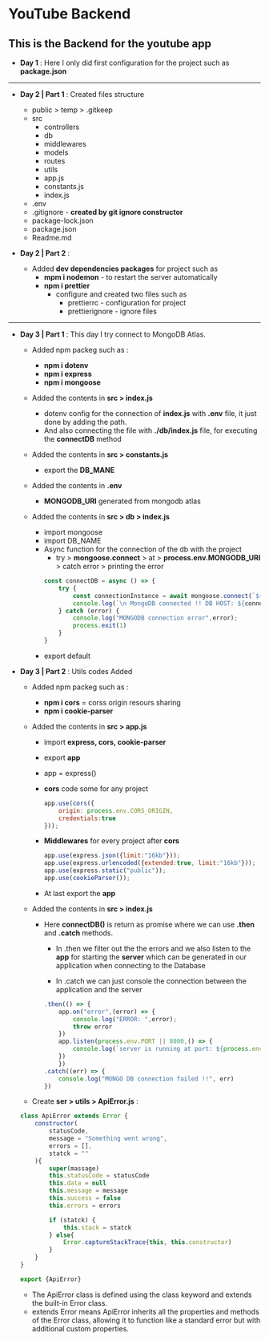 # YouTube Backend

## This is the Backend for the youtube app 


* __Day 1__ : Here I only did first configuration for the project such as __package.json__
***
* __Day 2 | Part 1__ : Created files structure
    * public > temp > .gitkeep
    * src
        * controllers
        * db
        * middlewares
        * models
        * routes
        * utils
        * app.js
        * constants.js
        * index.js
    * .env
    * .gitignore - **created by git ignore constructor**
    * package-lock.json
    * package.json
    * Readme.md

* __Day 2 | Part 2__ : 
    * Added **dev dependencies packages** for project such as 
        * **mpm i nodemon** - to restart the server automatically
        * **npm i prettier**
            * configure and created two files such as 
                * prettierrc - configuration for project
                * prettierignore - ignore files
***
* **Day 3 | Part 1** : This day I try connect to MongoDB Atlas. 
    + Added npm packeg such as :
        + **npm i dotenv**
        + **npm i express**
        + **npm i mongoose**

    + Added the contents in **src > index.js**
        + dotenv config for the connection of **index.js** with **.env** file, it just done by adding the path. 
        + And also connecting the file with **./db/index.js** file, for executing the **connectDB** method 

    + Added the contents in **src > constants.js**
        + export the **DB_MANE**    

    + Added the contents in **.env**
        + **MONGODB_URI** generated from mongodb atlas

    + Added the contents in **src > db > index.js** 
        + import mongoose
        + import DB_NAME
        + Async function for the connection of the db with the project
            + try > **mongoose.connect** > at > **process.env.MONGODB_URI** > catch error > printing the error
            ```javascript
            const connectDB = async () => {
                try {
                    const connectionInstance = await mongoose.connect(`${process.env.MONGODB_URI}/${DB_NAME}`);
                    console.log(`\n MongoDB connected !! DB HOST: ${connectionInstance.connection.host}`)
                } catch (error) {
                    console.log("MONGODB connection error",error);
                    process.exit(1)
                }
            }
            ```
        + export default     

+ **Day 3 | Part 2** : Utils codes Added

    + Added npm packeg such as :

        + **npm i cors** = corss origin resours sharing
        + **npm i cookie-parser**
        
    + Added the contents in **src > app.js**
        + import **express, cors, cookie-parser**
        + export **app**
        + app = express()
        + **cors** code some for any project
            
            ```javascript
            app.use(cors({
                origin: process.env.CORS_ORIGIN,
                credentials:true
            }));
            ```
            
        + **Middlewares** for every project after **cors**    

            ```javascript
            app.use(express.json({limit:"16kb"}));
            app.use(express.urlencoded({extended:true, limit:"16kb"}));
            app.use(express.static("public"));
            app.use(cookieParser());
            ```
        + At last export the **app**

    + Added the contents in **src > index.js**
        + Here **connectDB()** is return as promise where we can use **.then** and **.catch** methods.

            + In .then we filter out the the errors and we also listen to the **app** for starting the **server** which can be generated in our application when connecting to the Database

            + In .catch we can just console the connection between the application and the server
            ```javascript
            .then(() => {
                app.on("error",(error) => {
                    console.log("ERROR: ",error);
                    throw error
                })
                app.listen(process.env.PORT || 8000,() => {
                    console.log(`server is running at port: ${process.env.PORT}`);
                })
                })
            .catch((err) => {
                console.log("MONGO DB connection failed !!", err)
            })
            ```
    + Create **ser > utils > ApiError.js** : 

    ```javascript
    class ApiError extends Error {
        constructor(
            statusCode,
            message = "Something went wrong",
            errors = [],
            statck = ""
        ){
            super(massage)
            this.statusCode = statusCode
            this.data = null
            this.message = message
            this.success = false
            this.errors = errors

            if (statck) {
                this.stack = statck
            } else{
                Error.captureStackTrace(this, this.constructor)
            }
        }
    }

    export {ApiError}
    ```
    + The ApiError class is defined using the class keyword and extends the built-in Error class.
    + extends Error means ApiError inherits all the properties and methods of the Error class, allowing it to function like a standard error but with additional custom properties.